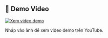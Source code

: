 ## 🎥 Demo Video

[![Xem video demo](https://img.youtube.com/vi/4UGTK-wqZrY/maxresdefault.jpg)](https://youtu.be/4UGTK-wqZrY)

Nhấp vào ảnh để xem video demo trên YouTube.
